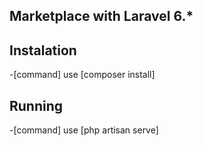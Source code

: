 ## Marketplace with Laravel 6.*

## Instalation
-[command] use [composer install]

## Running
-[command] use [php artisan serve]

